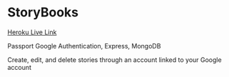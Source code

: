 # StoryBooks

[Heroku Live Link]('http://storybooks5.herokuapp.com')

Passport Google Authentication, Express, MongoDB

Create, edit, and delete stories through an account linked to your Google account
